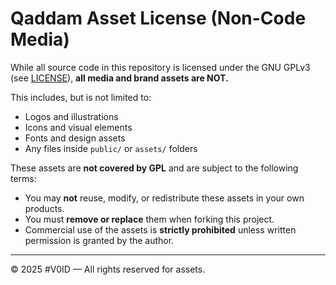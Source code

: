 # Qaddam Asset License (Non-Code Media)

While all source code in this repository is licensed under the GNU GPLv3 (see [LICENSE](./LICENSE)), **all media and brand assets are NOT.**

This includes, but is not limited to:

- Logos and illustrations
- Icons and visual elements
- Fonts and design assets
- Any files inside `public/` or `assets/` folders

These assets are **not covered by GPL** and are subject to the following terms:

- You may **not** reuse, modify, or redistribute these assets in your own products.
- You must **remove or replace** them when forking this project.
- Commercial use of the assets is **strictly prohibited** unless written permission is granted by the author.

---

© 2025 #V0ID — All rights reserved for assets.
